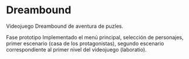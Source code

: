 # Dreambound
Videojuego Dreambound de aventura de puzles.

Fase prototipo
Implementado el menú principal, selección de personajes, primer escenario (casa de los protagonistas), segundo escenario correspondiente al primer nivel del videojuego (laboratio).
